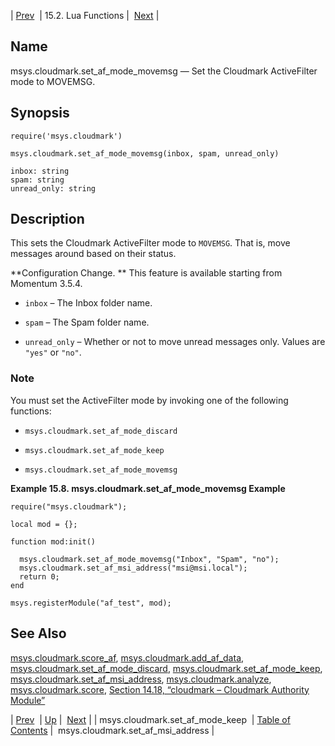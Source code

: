 | [Prev](lua.ref.msys.cloudmark.set_af_mode_keep)  | 15.2. Lua Functions |  [Next](lua.ref.msys.cloudmark.set_af_msi_address.php) |

<a name="lua.ref.msys.cloudmark.set_af_mode_movemsg"></a>
## Name

msys.cloudmark.set_af_mode_movemsg — Set the Cloudmark ActiveFilter mode to MOVEMSG.

<a name="idp23580288"></a>
## Synopsis

`require('msys.cloudmark')`

`msys.cloudmark.set_af_mode_movemsg(inbox, spam, unread_only)`

```
inbox: string
spam: string
unread_only: string
```
<a name="idp23583744"></a>
## Description

This sets the Cloudmark ActiveFilter mode to `MOVEMSG`. That is, move messages around based on their status.

**Configuration Change. ** This feature is available starting from Momentum 3.5.4.

*   `inbox` – The Inbox folder name.

*   `spam` – The Spam folder name.

*   `unread_only` – Whether or not to move unread messages only. Values are `"yes"` or `"no"`.

### Note

You must set the ActiveFilter mode by invoking one of the following functions:

*   `msys.cloudmark.set_af_mode_discard`

*   `msys.cloudmark.set_af_mode_keep`

*   `msys.cloudmark.set_af_mode_movemsg`

<a name="lua.ref.msys.cloudmark.set_af_mode_movemsg.example"></a>

**Example 15.8. msys.cloudmark.set_af_mode_movemsg Example**

```
require("msys.cloudmark");

local mod = {};

function mod:init()

  msys.cloudmark.set_af_mode_movemsg("Inbox", "Spam", "no");
  msys.cloudmark.set_af_msi_address("msi@msi.local");
  return 0;
end

msys.registerModule("af_test", mod);
```

<a name="idp23600992"></a>
## See Also

[msys.cloudmark.score_af](lua.ref.msys.cloudmark.score_af "msys.cloudmark.score_af"), [msys.cloudmark.add_af_data](lua.ref.msys.cloudmark.add_af_data.php "msys.cloudmark.add_af_data"), [msys.cloudmark.set_af_mode_discard](lua.ref.msys.cloudmark.set_af_mode_discard.php "msys.cloudmark.set_af_mode_discard"), [msys.cloudmark.set_af_mode_keep](lua.ref.msys.cloudmark.set_af_mode_keep.php "msys.cloudmark.set_af_mode_keep"), [msys.cloudmark.set_af_msi_address](lua.ref.msys.cloudmark.set_af_msi_address.php "msys.cloudmark.set_af_msi_address"), [msys.cloudmark.analyze](lua.ref.msys.cloudmark.analyze.php "msys.cloudmark.analyze"), [msys.cloudmark.score](lua.ref.msys.cloudmark.score.php "msys.cloudmark.score"), [Section 14.18, “cloudmark – Cloudmark Authority Module”](modules.cloudmark.php "14.18. cloudmark – Cloudmark Authority Module")

| [Prev](lua.ref.msys.cloudmark.set_af_mode_keep)  | [Up](lua.function.details.php) |  [Next](lua.ref.msys.cloudmark.set_af_msi_address.php) |
| msys.cloudmark.set_af_mode_keep  | [Table of Contents](index) |  msys.cloudmark.set_af_msi_address |

